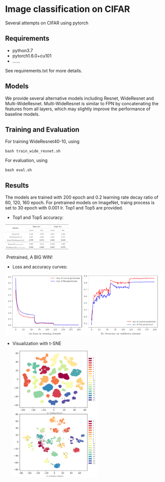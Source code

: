 # Image classification on CIFAR

Several attempts on CIFAR using pytorch

## Requirements

* python3.7
* pytorch1.6.0+cu101
* ......

See requirements.txt for more details.

## Models

We provide several alternative models including Resnet, WideResnet and Multi-WideResnet. Multi-WideResnet  is similar to FPN by concatenating the features from all layers, which may slightly improve the performance of baseline models.

## Training and Evaluation

For training WideResnet40-10, using 

```
bash train_wide_resnet.sh
```

For evaluation, using

```
bash eval.sh
```

## Results

The models are trained with 200 epoch and 0.2 learning rate decay ratio of 60, 120, 160 epoch. For pretrained models on ImageNet, traing process is set to 30 epoch with 0.001 lr. Top1 and Top5 are provided.

* Top1 and Top5 accuracy:

<img src="img/T1_T5acc.png" alt="acc" style="zoom: 20%;" />

​	Pretrained, A BIG WIN!

* Loss and accuracy curves:

<img src="img/curve.png" alt="loss" style="zoom:50%;" />

* Visualization with t-SNE

  <img src="img/visualization.png" alt="visualization" style="zoom:40%;" />
